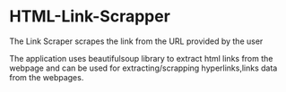 # HTML-Link-Scrapper
The Link Scraper scrapes the link from the URL provided by the user 

The application uses beautifulsoup library to extract html links from the webpage 
and can be used for extracting/scrapping hyperlinks,links data from the webpages.

